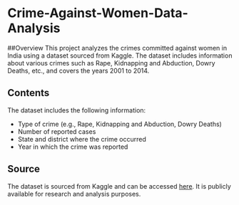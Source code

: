 # Crime-Against-Women-Data-Analysis

##Overview
This project analyzes the crimes committed against women in India using a dataset sourced from Kaggle. The dataset includes information about various crimes such as Rape, Kidnapping and Abduction, Dowry Deaths, etc., and covers the years 2001 to 2014.

## Contents
The dataset includes the following information:
- Type of crime (e.g., Rape, Kidnapping and Abduction, Dowry Deaths)
- Number of reported cases
- State and district where the crime occurred
- Year in which the crime was reported

## Source
The dataset is sourced from Kaggle and can be accessed [here]((https://www.kaggle.com/datasets/greeshmagirish/crime-against-women-20012014-india)https://www.kaggle.com/datasets/greeshmagirish/crime-against-women-20012014-india). It is publicly available for research and analysis purposes.
